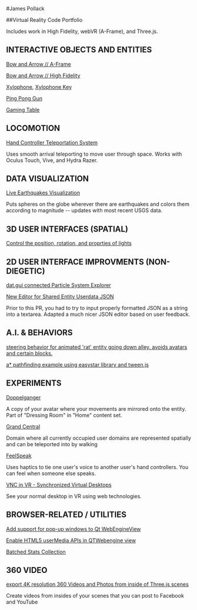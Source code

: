 
#James Pollack

##Virtual Reality Code Portfolio

Includes work in High Fidelity, webVR (A-Frame), and Three.js.


INTERACTIVE OBJECTS AND ENTITIES
--------------------------------

[Bow and Arrow // A-Frame](https://github.com/imgntn/jBow)

[Bow and Arrow // High Fidelity](https://github.com/highfidelity/hifi/blob/master/unpublishedScripts/marketplace/bow/bow.js)

[Xylophone](https://github.com/imgntn/jbp-hifi-apps/blob/master/xylophone/createXylophone.js), [Xylophone Key](https://github.com/imgntn/jbp-hifi-apps/blob/master/xylophone/xylophoneKey.js)

[Ping Pong Gun](https://github.com/highfidelity/hifi/blob/master/scripts/tutorials/entity_scripts/pingPongGun.js)

[Gaming Table ](https://github.com/imgntn/jbp-hifi-apps/tree/master/gameTable)

LOCOMOTION
----------

[Hand Controller Teleportation System](https://github.com/highfidelity/hifi/blob/master/scripts/system/controllers/teleport.js)

Uses smooth arrival teleporting to move user through space.  Works with Oculus Touch, Vive, and Hydra Razer.


DATA VISUALIZATION
------------------

[Live Earthquakes Visualization](https://github.com/highfidelity/hifi/blob/master/script-archive/data_visualization/earthquakes_live.js)

Puts spheres on the globe wherever there are earthquakes and colors them according to magnitude -- updates with most recent USGS data.


3D USER INTERFACES (SPATIAL)
------------------
[Control the position, rotation, and proprties of lights](https://github.com/highfidelity/hifi/tree/master/script-archive/light_modifier)


2D USER INTERFACE IMPROVMENTS (NON-DIEGETIC)
-----------------------------

[dat.gui connected Particle System Explorer](https://github.com/highfidelity/hifi/blob/master/scripts/system/particle_explorer/particleExplorer.js)

[New Editor for Shared Entity Userdata JSON ](https://github.com/highfidelity/hifi/pull/8505)

Prior to this PR, you had to try to input properly formatted JSON as a string into a textarea.  Adapted a much nicer JSON editor based on user feedback.


A.I. & BEHAVIORS
----------------

[steering behavior for animated 'rat' entity going down alley.  avoids avatars and certain blocks.](https://github.com/highfidelity/hifi/blob/master/script-archive/drylake/ratSteer.js)

[a* pathfinding example using easystar library and tween.js](https://github.com/highfidelity/hifi/blob/master/script-archive/libraries/easyStarExample.js)


EXPERIMENTS
-----------
[Doppelganger](https://github.com/highfidelity/hifi/blob/master/script-archive/dressing_room/doppelganger.js) 

A copy of your avatar where your movements are mirrored onto the entity.  Part of "Dressing Room" in "Home" content set.

[Grand Central](https://github.com/imgntn/jbp-hifi-apps/blob/master/grandcentral/main.js)

Domain where all currently occupied user domains are represented spatially and can be teleported into by walking

[FeelSpeak](https://github.com/imgntn/jbp-hifi-apps/tree/master/feelspeak)

Uses haptics to tie one user's voice to another user's hand controllers.  You can feel when someone else speaks.  

[VNC in VR - Synchronized Virtual Desktops](http://blog.highfidelity.com/blog/2016/4/25/vnc-in-vr-synchronized-virtual-desktops)

See your normal desktop in VR using web technologies.  

BROWSER-RELATED / UTILITIES
---------------

[Add support for pop-up windows to Qt WebEngineView](https://github.com/highfidelity/hifi/pull/7143)  

[Enable HTML5 userMedia APIs in QTWebengine view](https://github.com/highfidelity/hifi/pull/7137)

[Batched Stats Collection](https://github.com/highfidelity/hifi/blob/d83600a22ee1579b15acf742e2fa83a84ce9951c/script-archive/example/misc/collectHifiStats.js)

360 VIDEO
---------
[export 4K resolution 360 Videos and Photos from inside of Three.js scenes](https://github.com/imgntn/j360)

Create videos from insides of your scenes that you can post to Facebook and YouTube